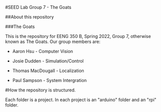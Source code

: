 #SEED Lab Group 7 - The Goats

##About this repository

###The Goats

This is the repository for EENG 350 B, Spring 2022, Group 7, otherwise known as
The Goats.  Our group members are:

- Aaron Hsu - Computer Vision

- Josie Dudden - Simulation/Control

- Thomas MacDougall - Localization

- Paul Sampson - System Intergration

#How the repository is structured.

Each folder is a project. In each project is an "arduino" folder and an "rpi"
folder.


